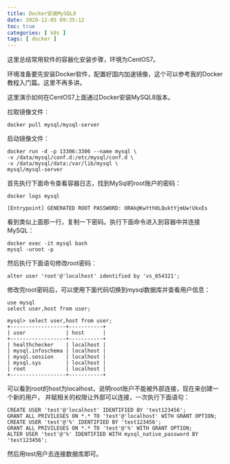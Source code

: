 ```yaml
---
title: Docker安装MySQL8
date: 2020-12-05 09:35:12
toc: true
categories: [ k8s ]
tags: [ docker ]
---
```


这里总结常用软件的容器化安装步骤，环境为CentOS7。

环境准备要先安装Docker软件，配置好国内加速镜像，这个可以参考我的Docker教程入门篇。这里不再多讲。

这里演示如何在CentOS7上面通过Docker安装MySQL8版本。

<!-- more -->

拉取镜像文件：

```
docker pull mysql/mysql-server
```

启动镜像文件：

```
docker run -d -p 13306:3306 --name mysql \
-v /data/mysql/conf.d:/etc/mysql/conf.d \
-v /data/mysql/data:/var/lib/mysql \
mysql/mysql-server
```

首先执行下面命令查看容器日志，找到MySql的root账户的密码：

```
docker logs mysql

[Entrypoint] GENERATED ROOT PASSWORD: ORAk@KwYth0LQuktYjmUw!UkxEs
```

看到类似上面那一行，复制一下密码。执行下面命令进入到容器中并连接MySQL：

```
docker exec -it mysql bash
mysql -uroot -p
```

然后执行下面语句修改root密码：

```
alter user 'root'@'localhost' identified by 'vs_654321';
```

修改完root密码后，可以使用下面代码切换到mysql数据库并查看用户信息：

```
use mysql
select user,host from user;

mysql> select user,host from user;
+------------------+-----------+
| user             | host      |
+------------------+-----------+
| healthchecker    | localhost |
| mysql.infoschema | localhost |
| mysql.session    | localhost |
| mysql.sys        | localhost |
| root             | localhost |
+------------------+-----------+

```

可以看到root的host为localhost，说明root账户不能被外部连接，现在来创建一个新的用户， 并赋相关的权限让外部可以连接，一次执行下面语句：

```
CREATE USER 'test'@'localhost' IDENTIFIED BY 'test123456';
GRANT ALL PRIVILEGES ON *.* TO 'test'@'localhost' WITH GRANT OPTION;
CREATE USER 'test'@'%' IDENTIFIED BY 'test123456';
GRANT ALL PRIVILEGES ON *.* TO 'test'@'%' WITH GRANT OPTION;
ALTER USER 'test'@'%' IDENTIFIED WITH mysql_native_password BY 'test123456';
```

然后用test用户去连接数据库即可。
